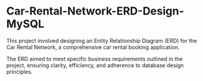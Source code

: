 # Car-Rental-Network-ERD-Design-MySQL

This project involved designing an Entity Relationship Diagram (ERD) for the Car Rental Network, a comprehensive car rental booking application. 

The ERD aimed to meet specific business requirements outlined in the project, ensuring clarity, efficiency, and adherence to database design principles.
